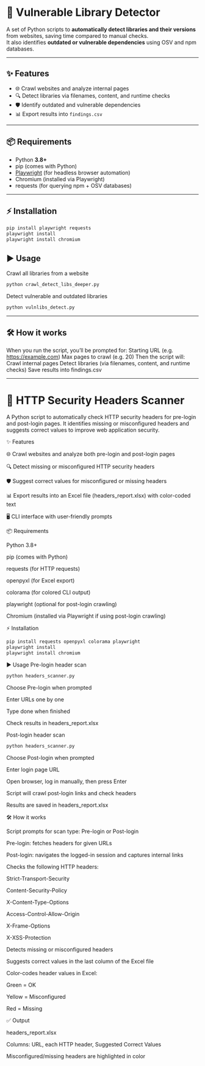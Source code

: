 # 🚀 Vulnerable Library Detector

A set of Python scripts to **automatically detect libraries and their versions** from websites, saving time compared to manual checks.  
It also identifies **outdated or vulnerable dependencies** using OSV and npm databases.

---

## ✨ Features
- 🌐 Crawl websites and analyze internal pages  
- 🔍 Detect libraries via filenames, content, and runtime checks  
- 🛡️ Identify outdated and vulnerable dependencies  
- 📊 Export results into `findings.csv`  

---

## 📦 Requirements
- Python **3.8+**  
- pip (comes with Python)  
- [Playwright](https://playwright.dev/python/) (for headless browser automation)  
- Chromium (installed via Playwright)  
- requests (for querying npm + OSV databases)  

---

## ⚡ Installation
```bash
pip install playwright requests
playwright install
playwright install chromium
```

## ▶️ Usage
Crawl all libraries from a website
```bash
python crawl_detect_libs_deeper.py
```

Detect vulnerable and outdated libraries
```bash
python vulnlibs_detect.py
```

---

## 🛠️ How it works

When you run the script, you’ll be prompted for:
Starting URL (e.g. https://example.com)
Max pages to crawl (e.g. 20)
Then the script will:
Crawl internal pages
Detect libraries (via filenames, content, and runtime checks)
Save results into findings.csv

---

# 🚀 HTTP Security Headers Scanner

A Python script to automatically check HTTP security headers for pre-login and post-login pages.
It identifies missing or misconfigured headers and suggests correct values to improve web application security.

✨ Features

🌐 Crawl websites and analyze both pre-login and post-login pages

🔍 Detect missing or misconfigured HTTP security headers

🛡️ Suggest correct values for misconfigured or missing headers

📊 Export results into an Excel file (headers_report.xlsx) with color-coded text

🖥️ CLI interface with user-friendly prompts

📦 Requirements

Python 3.8+

pip (comes with Python)

requests (for HTTP requests)

openpyxl (for Excel export)

colorama (for colored CLI output)

playwright (optional for post-login crawling)

Chromium (installed via Playwright if using post-login crawling)

⚡ Installation
```bash
pip install requests openpyxl colorama playwright
playwright install
playwright install chromium
```

▶️ Usage
Pre-login header scan
```bash
python headers_scanner.py
```

Choose Pre-login when prompted

Enter URLs one by one

Type done when finished

Check results in headers_report.xlsx

Post-login header scan
```bash
python headers_scanner.py
```

Choose Post-login when prompted

Enter login page URL

Open browser, log in manually, then press Enter

Script will crawl post-login links and check headers

Results are saved in headers_report.xlsx

🛠️ How it works

Script prompts for scan type: Pre-login or Post-login

Pre-login: fetches headers for given URLs

Post-login: navigates the logged-in session and captures internal links

Checks the following HTTP headers:

Strict-Transport-Security

Content-Security-Policy

X-Content-Type-Options

Access-Control-Allow-Origin

X-Frame-Options

X-XSS-Protection

Detects missing or misconfigured headers

Suggests correct values in the last column of the Excel file

Color-codes header values in Excel:

Green = OK

Yellow = Misconfigured

Red = Missing

✅ Output

headers_report.xlsx

Columns: URL, each HTTP header, Suggested Correct Values

Misconfigured/missing headers are highlighted in color
